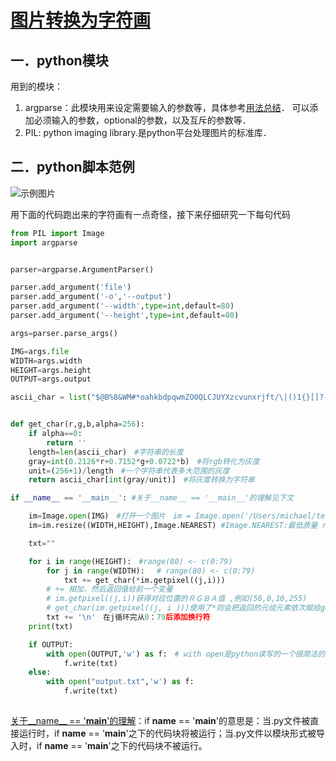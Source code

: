 # [图片转换为字符画](https://www.shiyanlou.com/courses/370)

## 一．python模块
用到的模块：
1. argparse：此模块用来设定需要输入的参数等，具体参考[用法总结](https://blog.csdn.net/yuyushikuan/article/details/79729660)．
可以添加必须输入的参数，optional的参数，以及互斥的参数等．
2. PIL: python imaging library.是python平台处理图片的标准库．

## 二．python脚本范例
![示例图片](http://labfile.oss.aliyuncs.com/courses/370/ascii_dora.png)

用下面的代码跑出来的字符画有一点奇怪，接下来仔细研究一下每句代码
```python
from PIL import Image
import argparse


parser=argparse.ArgumentParser()

parser.add_argument('file')
parser.add_argument('-o','--output')
parser.add_argument('--width',type=int,default=80)
parser.add_argument('--height',type=int,default=80)

args=parser.parse_args()

IMG=args.file
WIDTH=args.width
HEIGHT=args.height
OUTPUT=args.output

ascii_char = list("$@B%8&WM#*oahkbdpqwmZO0QLCJUYXzcvunxrjft/\|()1{}[]?-_+~<>i!lI;:,\"^`'. ")


def get_char(r,g,b,alpha=256):
	if alpha==0:
		return ''
	length=len(ascii_char)　#字符串的长度
	gray=int(0.2126*r+0.7152*g+0.0722*b)　#将rgb转化为灰度
	unit=(256+1)/length　#一个字符串代表多大范围的灰度
	return ascii_char[int(gray/unit)]　#将灰度转换为字符串

if __name__ == '__main__': #关于__name__ == '__main__'的理解见下文

	im=Image.open(IMG)　#打开一个图片　im = Image.open('/Users/michael/test.jpg')写上自己的路径
	im=im.resize((WIDTH,HEIGHT),Image.NEAREST) #Image.NEAREST:最低质量 resize可以进行图片的缩放，可以自定义输入和输出文件以及缩放比例

	txt=""

	for i in range(HEIGHT):　#range(80) <- c(0:79)
		for j in range(WIDTH): 　# range(80) <- c(0:79)
			txt += get_char(*im.getpixel((j,i))) 
		# += 相加，然后返回值给前一个变量 
		# im.getpixel((j,i))获得对应位置的ＲＧＢＡ值 ,例如(56,0,10,255)
		# get_char(im.getpixel((j, i )))使用了*则会把返回的元组元素依次赋给get_char()函数的四个参数，计算ＲＧＢＡ应该对应哪个字符
		txt += '\n'　在j循环完从0：79后添加换行符
	print(txt)

	if OUTPUT:
		with open(OUTPUT,'w') as f:　# with open是python读写的一个很简洁的方法，'w'表示write
			f.write(txt)
	else:
		with open("output.txt",'w') as f:
			f.write(txt)
      
```

[关于__name__ == '__main__'的理解](https://blog.csdn.net/yjk13703623757/article/details/77918633/)：if __name__ == '__main__'的意思是：当.py文件被直接运行时，if __name__ == '__main__'之下的代码块将被运行；当.py文件以模块形式被导入时，if __name__ == '__main__'之下的代码块不被运行。

























